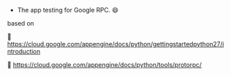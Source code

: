 * The app testing for Google RPC. :smile:

based on 

:paperclip: https://cloud.google.com/appengine/docs/python/gettingstartedpython27/introduction

:paperclip: https://cloud.google.com/appengine/docs/python/tools/protorpc/